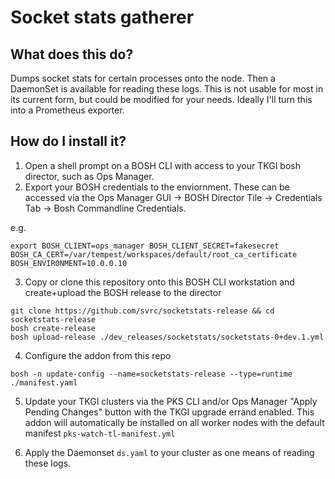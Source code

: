 # Socket stats gatherer

## What does this do?

Dumps socket stats for certain processes  onto the node.  Then a DaemonSet is available for reading these logs.    This is not usable for most in its current form, but could be modified for your needs.    Ideally I'll turn this into a Prometheus exporter.

## How do I install it?

1. Open a shell prompt on a BOSH CLI with access to your TKGI bosh director, such as Ops Manager.
2. Export your BOSH credentials to the enviornment.  These can be accessed via the Ops Manager GUI -> BOSH Director Tile -> Credentials Tab -> Bosh Commandline Credentials.    

e.g.
```
export BOSH_CLIENT=ops_manager BOSH_CLIENT_SECRET=fakesecret BOSH_CA_CERT=/var/tempest/workspaces/default/root_ca_certificate  BOSH_ENVIRONMENT=10.0.0.10
```
3. Copy or clone this repository onto this BOSH CLI workstation and create+upload the BOSH release to the director

```
git clone https://github.com/svrc/socketstats-release && cd socketstats-release
bosh create-release
bosh upload-release ./dev_releases/socketstats/socketstats-0+dev.1.yml 

```
4. Configure the addon from this repo
```
bosh -n update-config --name=socketstats-release --type=runtime ./manifest.yaml
```
5. Update your TKGI clusters via the PKS CLI and/or Ops Manager "Apply Pending Changes" button with the TKGI upgrade errand enabled.  This addon will automatically be installed on all worker nodes with the default manifest `pks-watch-tl-manifest.yml`

6. Apply the Daemonset `ds.yaml` to your cluster as one means of reading these logs.

